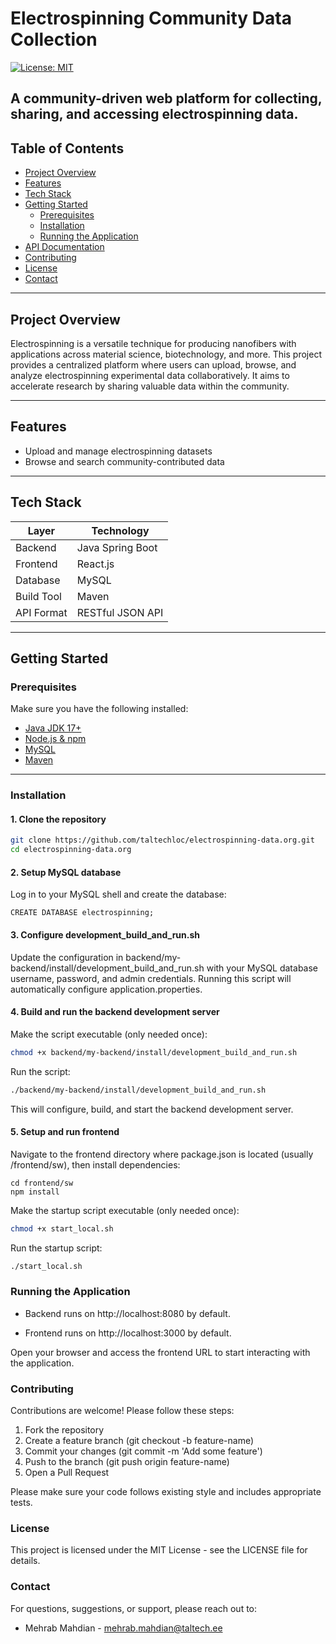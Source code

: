 # Electrospinning Community Data Collection

[![License: MIT](https://img.shields.io/badge/License-MIT-yellow.svg)](https://opensource.org/licenses/MIT)

A community-driven web platform for collecting, sharing, and accessing electrospinning data. 
---

## Table of Contents

- [Project Overview](#project-overview)
- [Features](#features)
- [Tech Stack](#tech-stack)
- [Getting Started](#getting-started)
    - [Prerequisites](#prerequisites)
    - [Installation](#installation)
    - [Running the Application](#running-the-application)
- [API Documentation](#api-documentation)
- [Contributing](#contributing)
- [License](#license)
- [Contact](#contact)

---

## Project Overview

Electrospinning is a versatile technique for producing nanofibers with applications across material science, biotechnology, and more. This project provides a centralized platform where users can upload, browse, and analyze electrospinning experimental data collaboratively. It aims to accelerate research by sharing valuable data within the community.

---

## Features

- Upload and manage electrospinning datasets
- Browse and search community-contributed data

---

## Tech Stack

| Layer          | Technology             |
|----------------|------------------------|
| Backend        | Java Spring Boot       |
| Frontend       | React.js               |
| Database       | MySQL                  |
| Build Tool     | Maven                  |
| API Format     | RESTful JSON API       |

---

## Getting Started

### Prerequisites

Make sure you have the following installed:

- [Java JDK 17+](https://jdk.java.net/)
- [Node.js & npm](https://nodejs.org/)
- [MySQL](https://www.mysql.com/)
- [Maven](https://maven.apache.org/)

---

### Installation

#### 1. Clone the repository

```bash
git clone https://github.com/taltechloc/electrospinning-data.org.git
cd electrospinning-data.org
```

#### 2. Setup MySQL database
Log in to your MySQL shell and create the database:
```
CREATE DATABASE electrospinning;
```
#### 3. Configure development_build_and_run.sh

Update the configuration in backend/my-backend/install/development_build_and_run.sh with your MySQL database username, password, and admin credentials. Running this script will automatically configure application.properties.
#### 4. Build and run the backend development server

Make the script executable (only needed once):
```bash
chmod +x backend/my-backend/install/development_build_and_run.sh
```
Run the script:
```bash
./backend/my-backend/install/development_build_and_run.sh
```
This will configure, build, and start the backend development server.


#### 5. Setup and run frontend
Navigate to the frontend directory where package.json is located (usually /frontend/sw), then install dependencies:

```
cd frontend/sw
npm install
```
Make the startup script executable (only needed once):
```bash
chmod +x start_local.sh
```
Run the startup script:
```bash
./start_local.sh 
```
### Running the Application

- Backend runs on http://localhost:8080 by default.

- Frontend runs on http://localhost:3000 by default.

Open your browser and access the frontend URL to start interacting with the application.

### Contributing
Contributions are welcome! Please follow these steps:

1. Fork the repository
2. Create a feature branch (git checkout -b feature-name)
3. Commit your changes (git commit -m 'Add some feature')
4. Push to the branch (git push origin feature-name)
5. Open a Pull Request

Please make sure your code follows existing style and includes appropriate tests.

### License
This project is licensed under the MIT License - see the LICENSE file for details.


### Contact
For questions, suggestions, or support, please reach out to:
- Mehrab Mahdian - mehrab.mahdian@taltech.ee